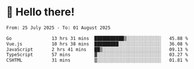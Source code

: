 # 👋 Hello there!

<!--START_SECTION:waka-->

```txt
From: 25 July 2025 - To: 01 August 2025

Go               13 hrs 31 mins  ███████████▒░░░░░░░░░░░░░   45.88 %
Vue.js           10 hrs 38 mins  █████████░░░░░░░░░░░░░░░░   36.08 %
JavaScript       2 hrs 41 mins   ██▒░░░░░░░░░░░░░░░░░░░░░░   09.13 %
TypeScript       57 mins         ▓░░░░░░░░░░░░░░░░░░░░░░░░   03.27 %
CSHTML           31 mins         ▒░░░░░░░░░░░░░░░░░░░░░░░░   01.81 %
```

<!--END_SECTION:waka-->

